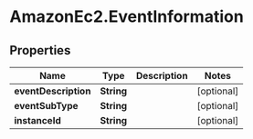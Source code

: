 # AmazonEc2.EventInformation

## Properties

Name | Type | Description | Notes
------------ | ------------- | ------------- | -------------
**eventDescription** | **String** |  | [optional] 
**eventSubType** | **String** |  | [optional] 
**instanceId** | **String** |  | [optional] 



